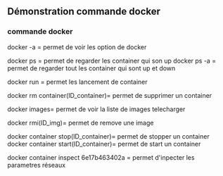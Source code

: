 ## Démonstration commande docker

### commande docker

docker -a = permet de voir les option de docker 

docker ps = permet de regarder les container qui son up 
docker ps -a = permet de regarder tout les container qui sont up et down

docker run = permet les lancement de container

docker rm container(ID_container)= permet de supprimer un container

docker images= permet de voir la liste de images telecharger 

docker rmi(ID_img)= permet de remove une image

docker container stop(ID_container)= permet de stopper un container 
docker container start(ID_container)= permet de start un container




docker container inspect 6e17b463402a = permet d'inpecter les parametres réseaux